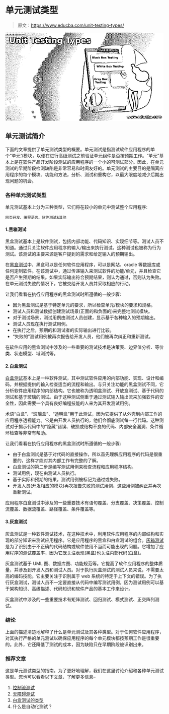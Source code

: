 # 单元测试类型

> 原文：<https://www.educba.com/unit-testing-types/>

![Unit Testing Types](img/1c609045311cc62cd996aa3f26fd996e.png)



## 单元测试简介

下面的文章提供了单元测试类型的概要。单元测试是指测试软件应用程序的单个“单元”/模块，以便在进行高级测试之前验证单元组件是否按预期工作。“单元”基本上是在软件产品开发阶段测试的应用程序的一个小的可测试部分。因此，在单元测试的早期阶段检测缺陷是非常容易和时间友好的。单元测试的主要目的是隔离应用程序的每个模块、功能和方法，分析、测试和重构它，以最大限度地减少后期出现问题的机会。

### 各种单元测试类型

单元测试基本上分为三种类型，它们将在较小的单元中测试整个应用程序:

<small>网页开发、编程语言、软件测试&其他</small>

#### 1.黑箱测试

黑盒测试基本上是软件测试，包括内部功能、代码知识、实现细节等。测试人员不知道。通过只关注软件应用程序的输入/输出来执行测试。这种测试也被称为行为测试。该测试的主要来源是客户提到的需求和给定输入的预期输出。

在[黑盒测试](https://www.educba.com/black-box-testing/)中，黑盒可以是任何软件应用程序，可以是网站、oracle 等数据库或任何定制软件。在该测试中，通过传递输入来测试软件的功能/单元，并且检查它是否产生预期的结果。如果实际输出符合预期结果，则认为通过，否则认为失败。在单元测试失败的情况下，它被交给开发人员并采取相应的行动。

让我们看看在执行应用程序的黑盒测试时所遵循的一般步骤:

*   因为黑盒测试是基于特定单元的要求，所以检查单元/模块的要求和规格。
*   测试人员和测试数据创建测试场景(正面的和负面的)来完整地测试模块。
*   对于测试场景，测试用例由测试人员创建，显示基于各种输入的预期输出。
*   测试人员现在执行测试用例。
*   在执行之后，预期的和测试者的实际输出进行比较。
*   “失败的”测试用例被再次报告给开发人员，他们被再次纠正和重新测试。

在软件应用的黑盒测试中涉及的一些重要的测试技术是决策表、边界值分析、等价类、状态模型、域测试等。

#### 2.白盒测试

[白盒测试](https://www.educba.com/white-box-testing/)基本上是一种软件测试，其中测试软件应用的内部功能、实现、设计和编码，并根据提供的输入检查适当的流程和输出。与只关注功能的黑盒测试不同，它分析软件应用程序的内部结构。它也被称为透明盒测试、开放盒测试、基于代码的测试和基于玻璃的测试。由于这种测试侧重于通过测试输入输出流来加强软件的安全性，因此需要一个具有良好编程技能的人来为其开发测试用例。

术语“白盒”、“玻璃盒”、“透明盒”用于此测试，因为它提供了从外壳到内部工作的应用程序透视能力。它是由开发人员执行的，他们会彻底测试每一行代码。这种测试对于揭示代码中的“隐藏”错误、破损或结构不良的代码、内部安全漏洞、条件循环检查等非常有帮助。

让我们看看在执行应用程序的黑盒测试时所遵循的一般步骤:

*   由于白盒测试是基于对代码的直接操作，所以首先理解应用程序的代码是很重要的，这样才能对其内部工作有完整的了解。
*   白盒测试的第二步是编写测试用例来检查流程和应用程序结构。
*   测试用例，现在由测试人员执行。
*   基于实际和预期的结果，测试用例被标记为通过或失败。
*   开发人员(开发相应的模块)再次报告失败的测试用例，这些用例被纠正并再次重新测试。

应用程序白盒测试中涉及的一些重要技术有语句覆盖、分支覆盖、决策覆盖、控制流覆盖、数据流覆盖、路径覆盖、条件覆盖等。

#### 3.灰盒测试

灰盒测试是一种软件测试技术，在这种技术中，利用软件应用程序的内部结构和实现的部分知识来测试应用程序。它是应用程序的黑盒和白盒测试的组合。[灰箱测试](https://www.educba.com/gray-box-testing/)是为了识别由于不正确的代码结构或软件使用不当而可能出现的问题。它增加了应用程序的测试覆盖率，因为它既关注表现(黑盒)也关注内部代码(白盒)。

灰盒测试基于 UML 图、数据库图、功能规范等。它提高了软件应用程序的整体质量，并涉及到开发人员和测试人员。对于执行灰盒测试的测试人员来说，不需要太高的编码技能。它主要关注于识别属于 web 系统的特定于上下文的错误。为了执行灰盒测试，测试人员不一定要直接从代码中编写测试用例，因为测试用例可以基于架构知识、高级描述、代码知识和软件产品的基本工作来设计。

灰盒测试中涉及的一些重要技术有矩阵测试、回归测试、模式测试、正交阵列测试。

### 结论

上面的描述清楚地解释了什么是单元测试及其各种类型。对于任何软件应用程序，对其执行严格的单元测试以确保应用程序的每个单元模块都按预期工作是很重要的。此外，它还降低了测试的成本，因为缺陷只在早期阶段被识别出来。

### 推荐文章

这是单元测试类型的指南。为了更好地理解，我们在这里讨论介绍和各种单元测试类型。您也可以看看以下文章，了解更多信息–

1.  [控制流测试](https://www.educba.com/control-flow-testing/)
2.  [无障碍测试](https://www.educba.com/accessibility-testing/)
3.  [白盒测试的类型](https://www.educba.com/types-of-white-box-testing/)
4.  什么是自动化测试？





